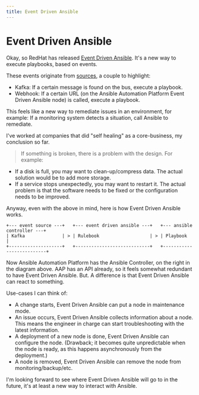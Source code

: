 ```yaml
---
title: Event Driven Ansible
---
```


# Event Driven Ansible

Okay, so RedHat has released [Event Driven Ansible](https://www.redhat.com/en/technologies/management/ansible/event-driven-ansible). It's a new way to execute playbooks, based on events.

These events originate from [sources](https://github.com/ansible/event-driven-ansible/tree/main/extensions/eda/plugins/event_source), a couple to highlight:

- Kafka: If a certain message is found on the bus, execute a playbook.
- Webhook: If a certain URL (on the Ansible Automation Platform Event Driven Ansible node) is called, execute a playbook.

This feels like a new way to remediate issues in an environment, for example: If a monitoring system detects a situation, call Ansible to remediate.

I've worked at companies that did "self healing" as a core-business, my conclusion so far.

> If something is broken, there is a problem with the design. For example:

- If a disk is full, you may want to clean-up/compress data. The actual solution would be to add more storage.
- If a service stops unexpectedly, you may want to restart it. The actual problem is that the software needs to be fixed or the configuration needs to be improved.

Anyway, even with the above in mind, here is how Event Driven Ansible works.

```text
+--- event source ---+   +--- event driven ansible ---+   +--- ansible controller ---+
| Kafka              | > | Rulebook                   | > | Playbook                 |
+--------------------+   +----------------------------+   +--------------------------+
```

Now Ansible Automation Platform has the Ansible Controller, on the right in the diagram above. AAP has an API already, so it feels somewhat redundant to have Event Driven Ansible. But. A difference is that Event Driven Ansible can react to something.

Use-cases I can think of:

- A change starts, Event Driven Ansible can put a node in maintenance mode.
- An issue occurs, Event Driven Ansible collects information about a node. This means the engineer in charge can start troubleshooting with the latest information.
- A deployment of a new node is done, Event Driven Ansible can configure the node. (Drawback; it becomes quite unpredictable when the node is ready, as this happens asynchronously from the deployment.)
- A node is removed, Event Driven Ansible can remove the node from monitoring/backup/etc.

I'm looking forward to see where Event Driven Ansible will go to in the future, it's at least a new way to interact with Ansible.
